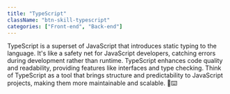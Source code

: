 ```yaml
---
title: "TypeScript"
className: "btn-skill-typescript"
categories: ["Front-end", "Back-end"]
---
```


TypeScript is a superset of JavaScript that introduces static typing to the language. It's like a safety net for JavaScript developers, catching errors during development rather than runtime. TypeScript enhances code quality and readability, providing features like interfaces and type checking. Think of TypeScript as a tool that brings structure and predictability to JavaScript projects, making them more maintainable and scalable. 🚀⌨️

